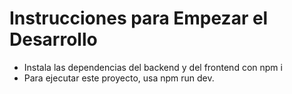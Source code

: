 # Instrucciones para Empezar el Desarrollo

* Instala las dependencias del backend y del frontend con npm i
* Para ejecutar este proyecto, usa npm run dev.
